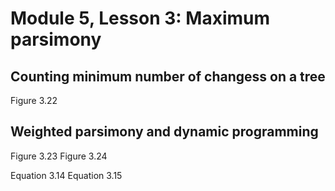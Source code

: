 # Module 5, Lesson 3: Maximum parsimony

## Counting minimum number of changess on a tree

Figure 3.22

## Weighted parsimony and dynamic programming

Figure 3.23
Figure 3.24

Equation 3.14
Equation 3.15
